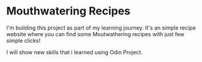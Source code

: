 # Mouthwatering Recipes
I'm building this project as part of my learning journey.
It's an simple recipe website where you can find some Moutwathering
recipes with just few simple clicks!

I will show new skills that i learned using Odin Project.
